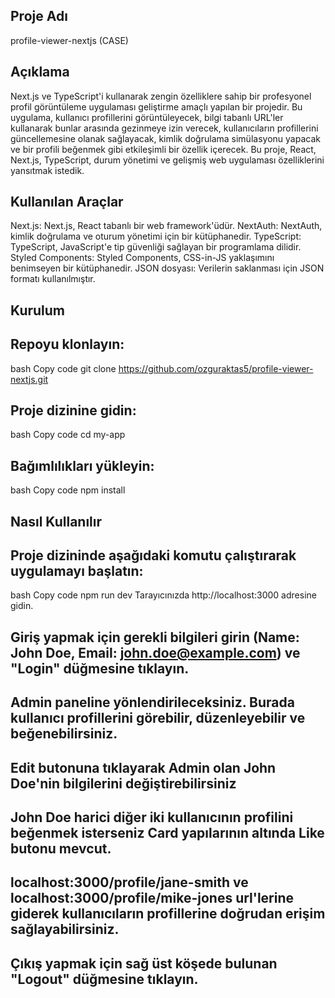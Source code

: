 ## Proje Adı

profile-viewer-nextjs (CASE)

## Açıklama

Next.js ve TypeScript'i kullanarak zengin özelliklere sahip bir profesyonel profil görüntüleme uygulaması geliştirme amaçlı yapılan bir projedir. Bu uygulama, kullanıcı profillerini görüntüleyecek, bilgi tabanlı URL'ler kullanarak bunlar arasında gezinmeye izin verecek, kullanıcıların profillerini güncellemesine olanak sağlayacak, kimlik doğrulama simülasyonu yapacak ve bir profili beğenmek gibi etkileşimli bir özellik içerecek. Bu proje, React, Next.js, TypeScript, durum yönetimi ve gelişmiş web uygulaması özelliklerini yansıtmak istedik.

## Kullanılan Araçlar

Next.js: Next.js, React tabanlı bir web framework'üdür.
NextAuth: NextAuth, kimlik doğrulama ve oturum yönetimi için bir kütüphanedir.
TypeScript: TypeScript, JavaScript'e tip güvenliği sağlayan bir programlama dilidir.
Styled Components: Styled Components, CSS-in-JS yaklaşımını benimseyen bir kütüphanedir.
JSON dosyası: Verilerin saklanması için JSON formatı kullanılmıştır.

## Kurulum

## Repoyu klonlayın:

bash
Copy code
git clone https://github.com/ozguraktas5/profile-viewer-nextjs.git

## Proje dizinine gidin:

bash
Copy code
cd my-app

## Bağımlılıkları yükleyin:

bash
Copy code
npm install

## Nasıl Kullanılır

## Proje dizininde aşağıdaki komutu çalıştırarak uygulamayı başlatın:

bash
Copy code
npm run dev
Tarayıcınızda http://localhost:3000 adresine gidin.

## Giriş yapmak için gerekli bilgileri girin (Name: John Doe, Email: john.doe@example.com) ve "Login" düğmesine tıklayın. 

## Admin paneline yönlendirileceksiniz. Burada kullanıcı profillerini görebilir, düzenleyebilir ve beğenebilirsiniz.

## Edit butonuna tıklayarak Admin olan John Doe'nin bilgilerini değiştirebilirsiniz

## John Doe harici diğer iki kullanıcının profilini beğenmek isterseniz Card yapılarının altında Like butonu mevcut.

## localhost:3000/profile/jane-smith ve localhost:3000/profile/mike-jones url'lerine giderek kullanıcıların profillerine doğrudan erişim sağlayabilirsiniz.

## Çıkış yapmak için sağ üst köşede bulunan "Logout" düğmesine tıklayın.